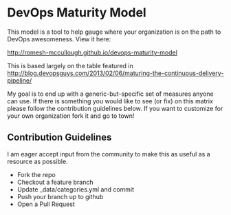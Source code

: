 # DevOps Maturity Model

This model is a tool to help gauge where your organization is on the path to DevOps awesomeness.  View it here:

http://romesh-mccullough.github.io/devops-maturity-model

This is based largely on the table featured in http://blog.devopsguys.com/2013/02/06/maturing-the-continuous-delivery-pipeline/

My goal is to end up with a generic-but-specific set of measures anyone can use.  If there is something you would like to see (or fix) on this matrix please follow the contribution guidelines below.  If you want to customize for your own organization fork it and go to town!

## Contribution Guidelines

I am eager accept input from the community to make this as useful as a resource as possible.

* Fork the repo
* Checkout a feature branch
* Update _data/categories.yml and commit
* Push your branch up to github
* Open a Pull Request

